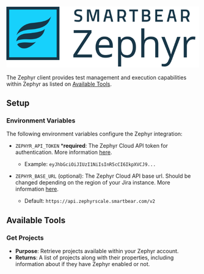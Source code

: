 ![zephyr.svg](images/embedded/zephyr.svg)

The Zephyr client provides test management and execution capabilities within Zephyr as listed on [Available Tools](#Available-Tools).

## Setup

### Environment Variables

The following environment variables configure the Zephyr integration:

- `ZEPHYR_API_TOKEN` ***required**: The Zephyr Cloud API token for authentication. More information [here](https://support.smartbear.com/zephyr/docs/en/rest-api/api-access-tokens-management.html).
  - Example: `eyJhbGciOiJIUzI1NiIsInR5cCI6IkpXVCJ9...`

- `ZEPHYR_BASE_URL` (optional): The Zephyr Cloud API base url. Should be changed depending on the region of your Jira instance. More information [here](https://support.smartbear.com/zephyr-scale-cloud/api-docs/#section/Authentication/Accessing-the-API).
  - Default: `https://api.zephyrscale.smartbear.com/v2`

## Available Tools

### Get Projects

- **Purpose**: Retrieve projects available within your Zephyr account.
- **Returns**: A list of projects along with their properties, including information about if they have Zephyr enabled or not.
